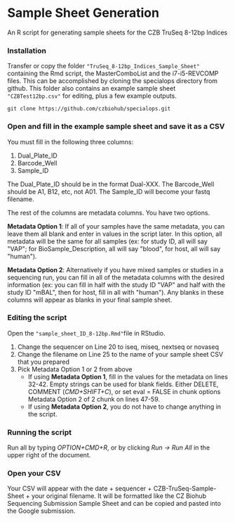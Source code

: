 # Sample Sheet Generation
An R script for generating sample sheets for the CZB TruSeq 8-12bp Indices

### Installation
Transfer or copy the folder `"TruSeq_8-12bp_Indices_Sample_Sheet"` containing the Rmd script, the MasterComboList and the i7-i5-REVCOMP files. This can be accomplished by cloning the specialops directory from github. This folder also contains an example sample sheet `"CZBTest12bp.csv"` for editing, plus a few example outputs.

```
git clone https://github.com/czbiohub/specialops.git
```

### Open and fill in the example sample sheet and save it as a CSV

You must fill in the following three columns:
1. Dual_Plate_ID
2. Barcode_Well
3. Sample_ID

The Dual_Plate_ID should be in the format Dual-XXX. The Barcode_Well should be A1, B12, etc, not A01. The Sample_ID will become your fastq filename.

The rest of the columns are metadata columns. You have two options.

**Metadata Option 1**: If all of your samples have the same metadata, you can leave them all blank and enter in values in the script later. In this option, all metadata will be the same for all samples (ex: for study ID, all will say "VAP"; for BioSample_Description, all will say "blood", for host, all will say "human").

**Metadata Option 2**: Alternatively if you have mixed samples or studies in a sequencing run, you can fill in all of the metadata columns with the desired information (ex: you can fill in half with the study ID "VAP" and half with the study ID "mBAL", then for host, fill in all with "human"). Any blanks in these columns will appear as blanks in your final sample sheet.

### Editing the script

Open the `"sample_sheet_ID_8-12bp.Rmd"`file in RStudio.

1. Change the sequencer on Line 20 to iseq, miseq, nextseq or novaseq
2. Change the filename on Line 25 to the name of your sample sheet CSV that you prepared
3. Pick Metadata Option 1 or 2 from above
    * If using **Metadata Option 1**, fill in the values for the metadata on lines 32-42. Empty strings can be used for blank fields. Either DELETE, COMMENT (*CMD+SHIFT+C*), or set eval = FALSE in chunk options Metadata Option 2 of 2 chunk on lines 47-59.
    * If using **Metadata Option 2**, you do not have to change anything in the script.

### Running the script

Run all by typing *OPTION+CMD+R*, or by clicking *Run -> Run All* in the upper right of the document.

### Open your CSV

Your CSV will appear with the date + sequencer + CZB-TruSeq-Sample-Sheet + your original filename. It will be formatted like the CZ Biohub Sequencing Submission Sample Sheet and can be copied and pasted into the Google submission.
